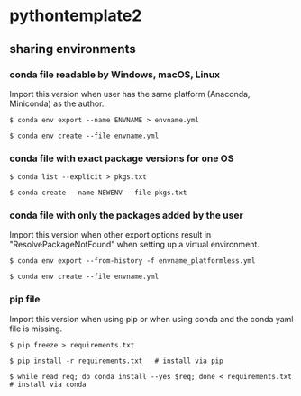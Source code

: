 # pythontemplate2


## sharing environments
### conda file readable by Windows, macOS, Linux
Import this version when user has the same platform (Anaconda, Miniconda) as the author.
```shell script
$ conda env export --name ENVNAME > envname.yml

$ conda env create --file envname.yml
```

### conda file with exact package versions for one OS
```shell script
$ conda list --explicit > pkgs.txt

$ conda create --name NEWENV --file pkgs.txt
```

### conda file with only the packages added by the user
Import this version when other export options result in "ResolvePackageNotFound" when setting up a virtual environment.
```shell script
$ conda env export --from-history -f envname_platformless.yml

$ conda env create --file envname.yml
```

### pip file
Import this version when using pip or when using conda and the conda yaml file is missing.
```shell script
$ pip freeze > requirements.txt

$ pip install -r requirements.txt   # install via pip

$ while read req; do conda install --yes $req; done < requirements.txt  # install via conda
```
